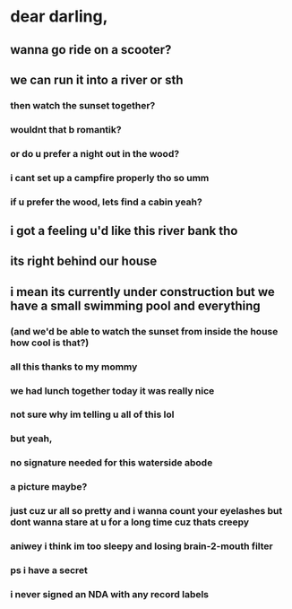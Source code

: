 # dear darling,

## wanna go ride on a scooter?

## we can run it into a river or sth

### then watch the sunset together?

### wouldnt that b romantik?

### or do u prefer a night out in the wood?

### i cant set up a campfire properly tho so umm

### if u prefer the wood, lets find a cabin yeah?

## i got a feeling u'd like this river bank tho

## its right behind our house

## i mean its currently under construction but we have a small swimming pool and everything

### (and we'd be able to watch the sunset from inside the house how cool is that?)

### all this thanks to my mommy

### we had lunch together today it was really nice

### not sure why im telling u all of this lol

### but yeah,

### no signature needed for this waterside abode

### a picture maybe?

### just cuz ur all so pretty and i wanna count your eyelashes but dont wanna stare at u for a long time cuz thats creepy

### aniwey i think im too sleepy and losing brain-2-mouth filter

### ps i have a secret

### i never signed an NDA with any record labels
